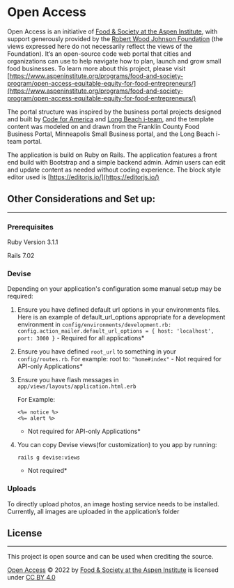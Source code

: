 # Open Access

Open Access is an initiative of [Food & Society at the Aspen Institute](https://www.aspeninstitute.org/programs/food-and-society-program/), with support generously provided by the [Robert Wood Johnson Foundation](https://www.rwjf.org/) (the views expressed here do not necessarily reflect the views of the Foundation). It’s an open-source code web portal that cities and organizations can use to help navigate how to plan, launch and grow small food businesses. To learn more about this project, please visit [https://www.aspeninstitute.org/programs/food-and-society-program/open-access-equitable-equity-for-food-entrepreneurs/](https://www.aspeninstitute.org/programs/food-and-society-program/open-access-equitable-equity-for-food-entrepreneurs/)

The portal structure was inspired by the business portal projects designed and built by [Code for America](https://codeforamerica.org/) and [Long Beach i-team](https://www.longbeach.gov/iteam/), and the template content was modeled on and drawn from the Franklin County Food Business Portal, Minneapolis Small Business portal, and the Long Beach i-team portal.

The application is build on Ruby on Rails. The application features a front end build with Bootstrap and a simple backend admin. Admin users can edit and update content as needed without coding experience. The block style editor used is [https://editorjs.io/](https://editorjs.io/)

## Other Considerations and Set up:

---

### Prerequisites

Ruby Version 3.1.1

Rails 7.02

### Devise

Depending on your application's configuration some manual setup may be required:

1. Ensure you have defined default url options in your environments files. Here is an example of default_url_options appropriate for a development environment in `config/environments/development.rb: config.action_mailer.default_url_options = { host: 'localhost', port: 3000 }` - Required for all applications\*

1. Ensure you have defined `root_url` to something in your `config/routes.rb`. For example:
   root to: `"home#index"` - Not required for API-only Applications\*

1. Ensure you have flash messages in `app/views/layouts/application.html.erb`

   For Example:

   ```
   <%= notice %>
   <%= alert %>
   ```

   - Not required for API-only Applications\*

1. You can copy Devise views(for customization) to you app by running:
   ```
   rails g devise:views
   ```
   - Not required\*

### Uploads

To directly upload photos, an image hosting service needs to be installed. Currently, all images are uploaded in the application’s folder

## License

---

This project is open source and can be used when crediting the source.

[Open Access](https://www.equitableaccessequity.org/) © 2022 by [Food & Society at the Aspen Institute](https://www.aspeninstitute.org/programs/food-and-society-program/) is licensed under [CC BY 4.0](https://creativecommons.org/licenses/by/4.0/?ref=chooser-v1)
